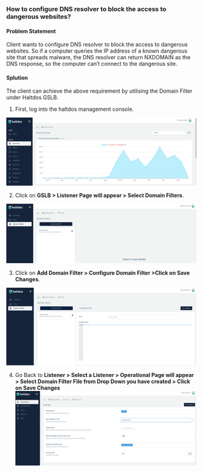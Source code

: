 ### **How to configure DNS resolver to block the access to dangerous websites**?

#### **Problem Statement**

Client wants to configure DNS resolver to block the access to dangerous websites. So if a computer queries the IP address of a known dangerous site that spreads malware, the DNS resolver can return NXDOMAIN as the DNS response, so the computer can’t connect to the dangerous site.

#### **Splution**

The client can achieve the above requirement by utilising the Domain Filter under Haltdos GSLB.

1. First, log into the haltdos management console.

![](/img/gslb/kb/gslb4.1.png)

2. Click on **GSLB > Listener Page will appear > Select Domain Filters**.

![](/img/gslb/kb/gslb4.2.png)

3. Click on **Add Domain Filter > Configure Domain Filter >Click on Save Changes**.

![](/img/gslb/kb/gslb4.3.png)

4. Go Back to **Listener > Select a Listener > Operational Page will appear > Select Domain Filter File from Drop Down you have created > Click on Save Changes**
​
![](/img/gslb/kb/gslb4.4.png)